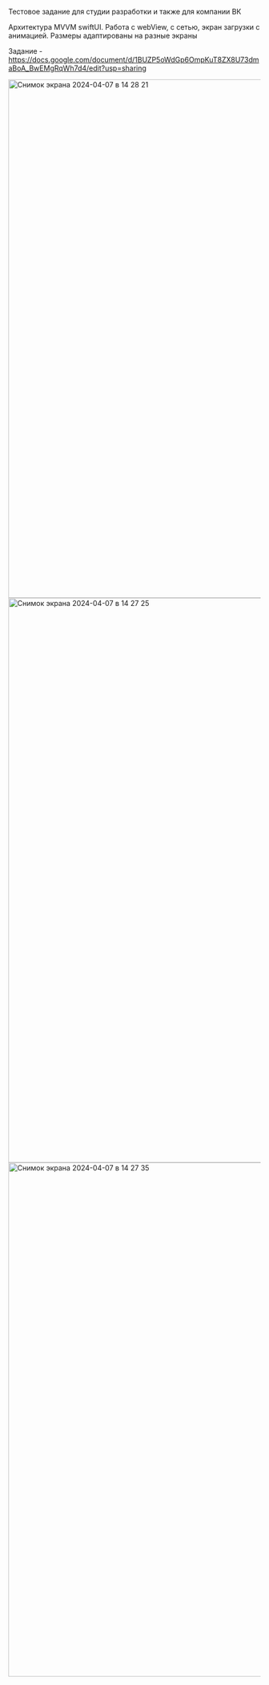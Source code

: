 Тестовое задание для студии разработки и также для компании ВК

Архитектура MVVM swiftUI. Работа с webView, с сетью, экран загрузки с анимацией. Размеры адаптированы на разные экраны

Задание - https://docs.google.com/document/d/1BUZP5oWdGp6OmpKuT8ZX8U73dmaBoA_BwEMgRqWh7d4/edit?usp=sharing

<img width="1035" alt="Снимок экрана 2024-04-07 в 14 28 21" src="https://github.com/Croleack/testVk/assets/121854191/02475d5b-ef40-4312-9287-6de38a4cbda3">
<img width="1127" alt="Снимок экрана 2024-04-07 в 14 27 25" src="https://github.com/Croleack/testVk/assets/121854191/c951f406-46be-4c9a-b8e8-e7f5bfc5564f">
<img width="1026" alt="Снимок экрана 2024-04-07 в 14 27 35" src="https://github.com/Croleack/testVk/assets/121854191/6f37b549-06ee-41ef-aff9-972945ef8c44">
